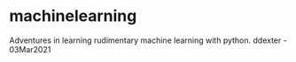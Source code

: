 # machinelearning
Adventures in learning rudimentary machine learning with python.
ddexter - 03Mar2021

